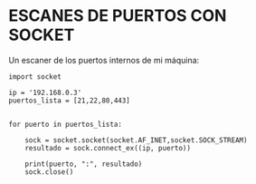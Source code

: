 # ESCANES DE PUERTOS CON SOCKET

Un escaner de los puertos internos de mi máquina:

```
import socket

ip = '192.168.0.3'
puertos_lista = [21,22,80,443]
  

for puerto in puertos_lista:

    sock = socket.socket(socket.AF_INET,socket.SOCK_STREAM)
    resultado = sock.connect_ex((ip, puerto))

    print(puerto, ":", resultado)
    sock.close()
```

